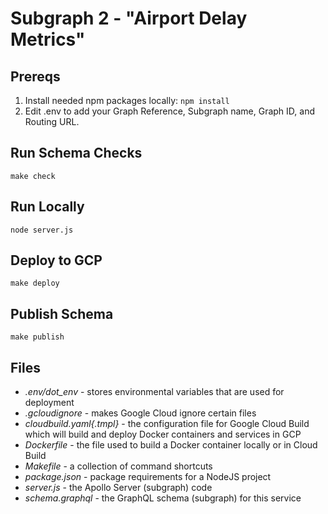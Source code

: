 # Subgraph 2 - "Airport Delay Metrics"

## Prereqs

 1. Install needed npm packages locally: `npm install`
 2. Edit .env to add your Graph Reference, Subgraph name, Graph ID, and Routing URL.

## Run Schema Checks

```
make check
```

## Run Locally

```
node server.js
```

## Deploy to GCP

```
make deploy
```

## Publish Schema

```
make publish
```

## Files

 * _.env/dot_env_ - stores environmental variables that are used for deployment
 * _.gcloudignore_ - makes Google Cloud ignore certain files
 * _cloudbuild.yaml{.tmpl}_ - the configuration file for Google Cloud Build which will build and deploy Docker containers and services in GCP
 * _Dockerfile_ - the file used to build a Docker container locally or in Cloud Build
 * _Makefile_ - a collection of command shortcuts
 * _package.json_ - package requirements for a NodeJS project
 * _server.js_ - the Apollo Server (subgraph) code
 * _schema.graphql_ - the GraphQL schema (subgraph) for this service